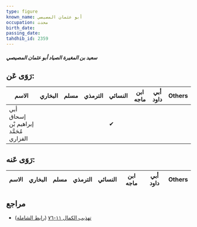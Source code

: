 ```yaml
---
type: figure
known_name: أبو عثمان المصيصي
occupation: محدث
birth_date:
passing_date:
tahdhib_id: 2359
---
```

##### سعيد بن المغيرة الصياد أبو عثمان المصيصي

## رَوَى عَن:
| الاسم                                  | البخاري | مسلم | الترمذي | النسائي | ابن ماجه | أبي داود | Others |
| -------------------------------------- | ------- | ---- | ------- | ------- | -------- | -------- | ------ |
| أبي إسحاق إبراهيم بْن مُحَمَّد الفزاري |         |      |         | ✔       |          |          |        |
## رَوَى عَنه:
| الاسم | البخاري | مسلم | الترمذي | النسائي | ابن ماجه | أبي داود | Others |
| ----- | ------- | ---- | ------- | ------- | -------- | -------- | ------ |
## مراجع
- [تهذيب الكمال ١١-٧٦](obsidian://open?vault=Tahdhib-al-Kamal&file=Figures/٢٣٥٩-سعيد%20بن%20المغيرة%20الصياد%20أبو%20عثمان%20المصيصي) ([رابط الشاملة](https://shamela.ws/book/3722/5396))